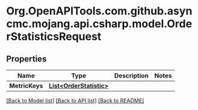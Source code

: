 # Org.OpenAPITools.com.github.asyncmc.mojang.api.csharp.model.OrderStatisticsRequest
## Properties

Name | Type | Description | Notes
------------ | ------------- | ------------- | -------------
**MetricKeys** | [**List&lt;OrderStatistic&gt;**](OrderStatistic.md) |  | 

[[Back to Model list]](../README.md#documentation-for-models) [[Back to API list]](../README.md#documentation-for-api-endpoints) [[Back to README]](../README.md)

